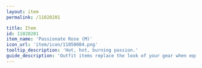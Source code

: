 ```yaml
---
layout: item
permalink: /11020201

title: Item
id: 11020201
item_name: 'Passionate Rose (M)'
icon_url: 'item/icon/11050004.png'
tooltip_description: 'Hot, hot, burning passion.'
guide_description: 'Outfit items replace the look of your gear when equipped.'
---
```

